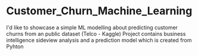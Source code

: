 # Customer_Churn_Machine_Learning
I'd like to showcase a simple ML modelling about predicting customer churns from an public dataset (Telco - Kaggle) Project contains business intelligence sideview analysis and a prediction model which is created from Pyhton
